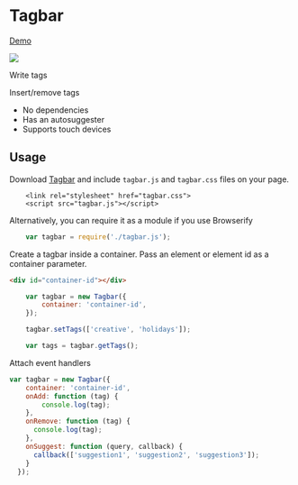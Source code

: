 

# Tagbar

[Demo](https://mrtcode.github.io/tagbar/demo.html)

[![](https://mrtcode.github.io/tagbar/images/tagbar.png)](https://mrtcode.github.io/tagbar/demo.html)

Write tags

Insert/remove tags

* No dependencies
* Has an autosuggester
* Supports touch devices

## Usage

Download [Tagbar](https://github.com/mrtcode/tagbar/releases) and include `tagbar.js` and `tagbar.css` files on your page.

```
    <link rel="stylesheet" href="tagbar.css">
    <script src="tagbar.js"></script>
```

Alternatively, you can require it as a module if you use Browserify

```js
    var tagbar = require('./tagbar.js');
```

Create a tagbar inside a container. Pass an element or element id as a container parameter.

```html
<div id="container-id"></div>
```

```js
    var tagbar = new Tagbar({
        container: 'container-id',
    });

    tagbar.setTags(['creative', 'holidays']);

    var tags = tagbar.getTags();
```

Attach event handlers

```js
var tagbar = new Tagbar({
    container: 'container-id',
    onAdd: function (tag) {
        console.log(tag);
    },
    onRemove: function (tag) {
      console.log(tag);
    },
    onSuggest: function (query, callback) {
      callback(['suggestion1', 'suggestion2', 'suggestion3']);
    }
  });
```







